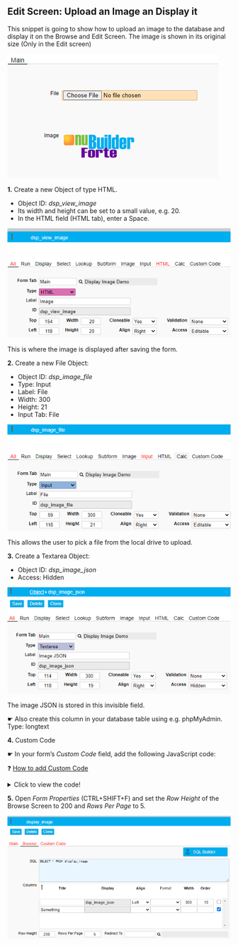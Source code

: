 ## Edit Screen: Upload an Image an Display it

This snippet is going to show how to upload an image to the database and display it on the Browse and Edit Screen. The image is shown in its original size (Only in the Edit screen)

<p align="left">
  <img src="screenshots/upload_display_image.png">
</p>

<b>1.</b> Create a new Object of type HTML. 

* Object ID: *dsp_view_image* 
* Its width and height can be set to a small value, e.g. 20.
* In the HTML field (HTML tab), enter a Space.

<p align="left">
  <img src="screenshots/dsp_view_image.png">
</p>


This is where the image is displayed after saving the form.

<b>2.</b> Create a new File Object: 

* Object ID: *dsp_image_file* 
* Type: Input
* Label: File
* Width: 300
* Height: 21
* Input Tab: File

<p align="left">
  <img src="screenshots/dsp_image_file.png">
</p>

 This allows the user to pick a file from the local drive to upload.
 
<b>3.</b> Create a Textarea Object: 

* Object ID: *dsp_image_json* 
* Access: Hidden

<p align="left">
  <img src="screenshots/dsp_image_json.png">
</p>

The image JSON is stored in this invisible field.

☛  Also create this column in your database table using e.g. phpMyAdmin. Type: longtext

<b>4.</b> Custom Code

☛  In your form’s *Custom Code* field, add the following JavaScript code:

❓ [How to add Custom Code](/codelib/common/form_add_custom_code_javascript.gif)

<details>
  <summary>Click to view the code!</summary>
  
```javascript

// Get the image dimensions
function getImageMeta(url, callback) {
    var img = new Image();
    img.src = url;
    img.onload = function () {
        callback(this.width, this.height);
    }
}

// Converts a JSON string to an embedded HTML Object to display an image
function embedImage(json, d, w , h) {

    if (json === '') {
        return;
    }

    var ob = JSON.parse(json);
    var ty = ob.type;
    var ur = atob(ob.file);

    getImageMeta(ur, function (width, height) {
        var x = document.createElement("EMBED");

        x.setAttribute("type", ty);
        x.setAttribute("src", ur);
     
        if(w !== undefined){ width = w; }
	    if(h !== undefined){ height = h; }
	
        x.setAttribute("width", width);
        x.setAttribute("height", height);

        $('#' + d).html('');
        document.getElementById(d).appendChild(x);

    });

}

// Display the image in the Edit and Browse Screen
if (nuFormType() == 'edit') {
    $('#dsp_image_file_file').attr('accept','.gif,.jpg,.jpeg,.png');
    showEditImage();
} else {
    showBrowseImages();
}


function nuBeforeSave() {

    var f = $('#dsp_image_file').val();

    if (f !== '') {
        $('#dsp_image_json')
            .val(f)
            .change();
    }
    return true;

}


function showEditImage() {
    var json = $('#dsp_image_json').val();
    embedImage(json, 'dsp_view_image');
}


function showBrowseImages() {

    $('[data-nu-column="0"]').each(function (index) {
        var h = $(this).html();
        if (h !== '' && h !== undefined) {
            nuEmbedObject(h, $(this).attr('id'), 140, 140);
        }
    });

}
```
</details>

<b>5.</b> 
Open *Form Properties* (CTRL+SHIFT+F) and set the *Row Height* of the Browse Screen to 200 and *Rows Per Page* to 5.

<p align="left">
  <img src="screenshots/form_properties.png">
</p>


